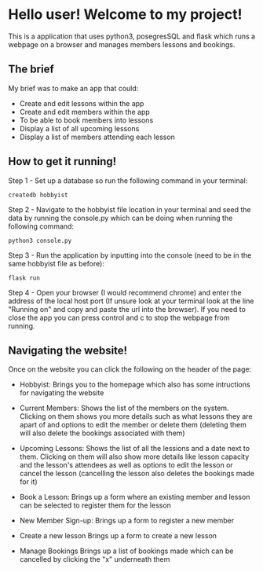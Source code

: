 # Hello user! Welcome to my project!
This is a application that uses python3, posegresSQL and flask which runs a webpage on a browser and manages members lessons and bookings.

## The brief
My brief was to make an app that could:
- Create and edit lessons within the app
- Create and edit members within the app
- To be able to book members into lessons
- Display a list of all upcoming lessons
- Display a list of members attending each lesson

## How to get it running!
Step 1 - Set up a database so run the following command in your terminal:
```
createdb hobbyist
```
Step 2 - Navigate to the hobbyist file location in your terminal and seed the data by running the console.py which can be doing when running the following command:
```
python3 console.py
```
Step 3 - Run the application by inputting into the console (need to be in the same hobbyist file as before):
```
flask run
```
Step 4 - Open your browser (I would recommend chrome) and enter the address of the local host port (If unsure look at your terminal look at the line "Running on" and copy and paste the url into the browser).
If you need to close the app you can press control and c to stop the webpage from running.

## Navigating the website!
Once on the website you can click the following on the header of the page:
- Hobbyist:
Brings you to the homepage which also has some intructions for navigating the website

- Current Members:
Shows the list of the members on the system. Clicking on them shows you more details such as what lessons they are apart of and options to edit the member or delete them (deleting them will also delete the bookings associated with them)

- Upcoming Lessons:
Shows the list of all the lessions and a date next to them. Clicking on them will also show more details like lesson capacity and the lesson's attendees as well as options to edit the lesson or cancel the lesson (cancelling the lesson also deletes the bookings made for it)

- Book a Lesson:
Brings up a form where an existing member and lesson can be selected to register them for the lesson

- New Member Sign-up:
Brings up a form to register a new member

- Create a new lesson
Brings up a form to create a new lesson

- Manage Bookings
Brings up a list of bookings made which can be cancelled by clicking the "x" underneath them